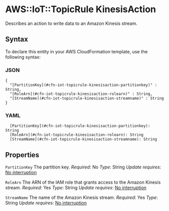# AWS::IoT::TopicRule KinesisAction<a name="aws-properties-iot-topicrule-kinesisaction"></a>

Describes an action to write data to an Amazon Kinesis stream\.

## Syntax<a name="aws-properties-iot-topicrule-kinesisaction-syntax"></a>

To declare this entity in your AWS CloudFormation template, use the following syntax:

### JSON<a name="aws-properties-iot-topicrule-kinesisaction-syntax.json"></a>

```
{
  "[PartitionKey](#cfn-iot-topicrule-kinesisaction-partitionkey)" : String,
  "[RoleArn](#cfn-iot-topicrule-kinesisaction-rolearn)" : String,
  "[StreamName](#cfn-iot-topicrule-kinesisaction-streamname)" : String
}
```

### YAML<a name="aws-properties-iot-topicrule-kinesisaction-syntax.yaml"></a>

```
  [PartitionKey](#cfn-iot-topicrule-kinesisaction-partitionkey): String
  [RoleArn](#cfn-iot-topicrule-kinesisaction-rolearn): String
  [StreamName](#cfn-iot-topicrule-kinesisaction-streamname): String
```

## Properties<a name="aws-properties-iot-topicrule-kinesisaction-properties"></a>

`PartitionKey`  <a name="cfn-iot-topicrule-kinesisaction-partitionkey"></a>
The partition key\.
*Required*: No
*Type*: String
*Update requires*: [No interruption](https://docs.aws.amazon.com/AWSCloudFormation/latest/UserGuide/using-cfn-updating-stacks-update-behaviors.html#update-no-interrupt)

`RoleArn`  <a name="cfn-iot-topicrule-kinesisaction-rolearn"></a>
The ARN of the IAM role that grants access to the Amazon Kinesis stream\.
*Required*: Yes
*Type*: String
*Update requires*: [No interruption](https://docs.aws.amazon.com/AWSCloudFormation/latest/UserGuide/using-cfn-updating-stacks-update-behaviors.html#update-no-interrupt)

`StreamName`  <a name="cfn-iot-topicrule-kinesisaction-streamname"></a>
The name of the Amazon Kinesis stream\.
*Required*: Yes
*Type*: String
*Update requires*: [No interruption](https://docs.aws.amazon.com/AWSCloudFormation/latest/UserGuide/using-cfn-updating-stacks-update-behaviors.html#update-no-interrupt)
